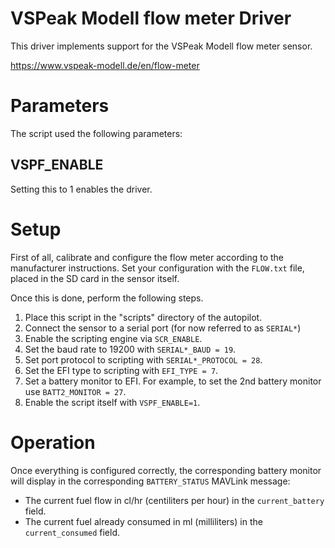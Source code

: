 # VSPeak Modell flow meter Driver

This driver implements support for the VSPeak Modell flow meter sensor.

https://www.vspeak-modell.de/en/flow-meter

# Parameters

The script used the following parameters:

## VSPF_ENABLE

Setting this to 1 enables the driver.

# Setup

First of all, calibrate and configure the flow meter according to the
manufacturer instructions. Set your configuration with the `FLOW.txt` file,
placed in the SD card in the sensor itself.

Once this is done, perform the following steps.

1. Place this script in the "scripts" directory of the autopilot.
2. Connect the sensor to a serial port (for now referred to as `SERIAL*`)
3. Enable the scripting engine via `SCR_ENABLE`.
4. Set the baud rate to 19200 with `SERIAL*_BAUD = 19`.
5. Set port protocol to scripting with `SERIAL*_PROTOCOL = 28`.
6. Set the EFI type to scripting with `EFI_TYPE = 7`.
7. Set a battery monitor to EFI. For example, to set the 2nd battery monitor
    use `BATT2_MONITOR = 27`.
8. Enable the script itself with `VSPF_ENABLE=1`.

# Operation

Once everything is configured correctly, the corresponding battery monitor
will display in the corresponding `BATTERY_STATUS` MAVLink message:
 - The current fuel flow in cl/hr (centiliters per hour) in the `current_battery` field.
 - The current fuel already consumed in ml (milliliters) in the `current_consumed` field.
